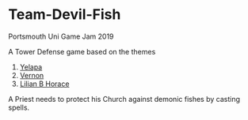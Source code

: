 # Team-Devil-Fish
Portsmouth Uni Game Jam 2019

A Tower Defense game based on the themes
1. [Yelapa](https://en.wikipedia.org/wiki/Yelapa) 
2. [Vernon](https://en.wikipedia.org/wiki/Vernon_Geddy)
3. [Lilian B Horace](https://en.wikipedia.org/wiki/Lillian_B._Horace)

A Priest needs to protect his Church against demonic fishes by casting spells.
